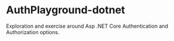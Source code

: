 # AuthPlayground-dotnet
Exploration and exercise around Asp .NET Core Authentication and Authorization options.
